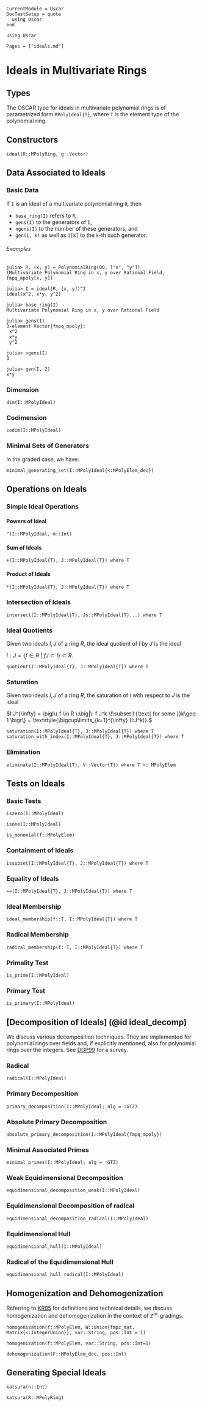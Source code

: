 ```@meta
CurrentModule = Oscar
DocTestSetup = quote
  using Oscar
end
```

```@setup oscar
using Oscar
```

```@contents
Pages = ["ideals.md"]
```

# Ideals in Multivariate Rings

## Types

The OSCAR type for ideals in multivariate polynomial rings is of parametrized form
`MPolyIdeal{T}`, where `T` is the element type of the polynomial ring.

## Constructors

```@docs
ideal(R::MPolyRing, g::Vector)
```

## Data Associated to Ideals

### Basic Data

If `I` is an ideal of a multivariate polynomial ring  `R`, then

- `base_ring(I)` refers to `R`,
- `gens(I)` to the generators of `I`,
- `ngens(I)` to the number of these generators, and
- `gen(I, k)` as well as `I[k]` to the `k`-th such generator.

###### Examples

```jldoctest
julia> R, (x, y) = PolynomialRing(QQ, ["x", "y"])
(Multivariate Polynomial Ring in x, y over Rational Field, fmpq_mpoly[x, y])

julia> I = ideal(R, [x, y])^2
ideal(x^2, x*y, y^2)

julia> base_ring(I)
Multivariate Polynomial Ring in x, y over Rational Field

julia> gens(I)
3-element Vector{fmpq_mpoly}:
 x^2
 x*y
 y^2

julia> ngens(I)
3

julia> gen(I, 2)
x*y

```

### Dimension

```@docs
dim(I::MPolyIdeal)
```

### Codimension

```@docs
codim(I::MPolyIdeal)
```
### Minimal Sets of Generators

In the graded case, we have:

```@docs
minimal_generating_set(I::MPolyIdeal{<:MPolyElem_dec})
```
    
## Operations on Ideals

### Simple Ideal Operations

#### Powers of Ideal

```@docs
^(I::MPolyIdeal, m::Int)
```
#### Sum of Ideals

```@docs
+(I::MPolyIdeal{T}, J::MPolyIdeal{T}) where T
```

#### Product of Ideals

```@docs
*(I::MPolyIdeal{T}, J::MPolyIdeal{T}) where T
```

### Intersection of Ideals

```@docs
intersect(I::MPolyIdeal{T}, Js::MPolyIdeal{T}...) where T
```

### Ideal Quotients

Given two ideals $I, J$ of a ring $R$, the ideal quotient of $I$ by $J$ is the ideal

$I:J= \bigl\{f \in R\:\big|\: f J \subset I\bigr\}\subset R.$

```@docs
quotient(I::MPolyIdeal{T}, J::MPolyIdeal{T}) where T
```

### Saturation

Given two ideals $I, J$ of a ring $R$, the saturation of $I$ with respect to $J$ is the ideal

$I:J^{\infty} = \bigl\{ f \in R \:\big|\: f J^k \!\subset I {\text{ for some }}k\geq 1 \bigr\} = \textstyle{\bigcup\limits_{k=1}^{\infty} (I:J^k)}.$

```@docs
saturation(I::MPolyIdeal{T}, J::MPolyIdeal{T}) where T
saturation_with_index(I::MPolyIdeal{T}, J::MPolyIdeal{T}) where T
```

### Elimination

```@docs
eliminate(I::MPolyIdeal{T}, V::Vector{T}) where T <: MPolyElem
```

## Tests on Ideals

### Basic Tests

```@docs
iszero(I::MPolyIdeal)
```

```@docs
isone(I::MPolyIdeal)
```

```@docs
is_monomial(f::MPolyElem)
```

### Containment of Ideals

```@docs
issubset(I::MPolyIdeal{T}, J::MPolyIdeal{T}) where T
```

### Equality of Ideals

```@docs
==(I::MPolyIdeal{T}, J::MPolyIdeal{T}) where T
```

### Ideal Membership

```@docs
ideal_membership(f::T, I::MPolyIdeal{T}) where T
```

### Radical Membership

```@docs
radical_membership(f::T, I::MPolyIdeal{T}) where T
```

### Primality Test

```@docs
is_prime(I::MPolyIdeal)
```

### Primary Test

```@docs
is_primary(I::MPolyIdeal)
```

## [Decomposition of Ideals] (@id ideal_decomp)

We discuss various decomposition techniques. They are implemented for
polynomial rings over fields and, if explicitly mentioned, also for
polynomial rings over the integers. See [DGP99](@cite) for a survey.

### Radical

```@docs
radical(I::MPolyIdeal)
```

### Primary Decomposition

```@docs
primary_decomposition(I::MPolyIdeal; alg = :GTZ)
```

### Absolute Primary Decomposition

```@docs
absolute_primary_decomposition(I::MPolyIdeal{fmpq_mpoly})
```

### Minimal Associated Primes

```@docs
minimal_primes(I::MPolyIdeal; alg = :GTZ)
```

### Weak Equidimensional Decomposition

```@docs
equidimensional_decomposition_weak(I::MPolyIdeal)
```

### Equidimensional Decomposition of radical

```@docs
equidimensional_decomposition_radical(I::MPolyIdeal)
```

### Equidimensional Hull

```@docs
equidimensional_hull(I::MPolyIdeal)
```

### Radical of the Equidimensional Hull

```@docs
equidimensional_hull_radical(I::MPolyIdeal)
```

## Homogenization and Dehomogenization

Referring to [KR05](@cite) for definitions and technical details, we discuss homogenization and dehomogenization in the context of $\mathbb Z^m$-gradings. 

```@docs
homogenization(f::MPolyElem, W::Union{fmpz_mat, Matrix{<:IntegerUnion}}, var::String, pos::Int = 1)
```

```@docs
homogenization(f::MPolyElem, var::String, pos::Int=1)
```

```@docs
dehomogenization(F::MPolyElem_dec, pos::Int)
```


## Generating Special Ideals

```@docs
katsura(n::Int)
```

```@docs
katsura(R::MPolyRing)
```
